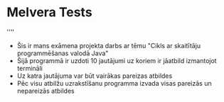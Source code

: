 # Melvera Tests #
''''
* Šis ir mans exāmena projekta darbs ar tēmu "Cikls ar skaitītāju programmēšanas valodā Java"
* Šijā programmā ir uzdoti 10 jautājumi uz koriem ir jāatbild izmantojot termināli 
* Uz katra jautājuma var būt vairākas pareizas atbildes
* Pēc visu atbilžu uzrakstīšanu programma izvada visas pareizās un nepareizās atbildes
